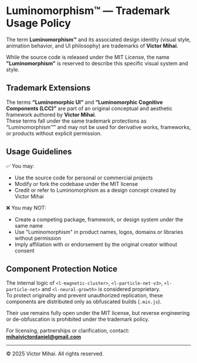 # Luminomorphism™ — Trademark Usage Policy

The term **Luminomorphism™** and its associated design identity (visual style, animation behavior, and UI philosophy) are trademarks of **Victor Mihai**.

While the source code is released under the MIT License, the name **"Luminomorphism"** is reserved to describe this specific visual system and style.

## Trademark Extensions

The terms **“Luminomorphic UI”** and **“Luminomorphic Cognitive Components (LCC)”** are part of an original conceptual and aesthetic framework authored by **Victor Mihai**.  
These terms fall under the same trademark protections as “Luminomorphism™” and may not be used for derivative works, frameworks, or products without explicit permission.

## Usage Guidelines

✅ You may:
- Use the source code for personal or commercial projects
- Modify or fork the codebase under the MIT license
- Credit or refer to Luminomorphism as a design concept created by Victor Mihai

❌ You may NOT:
- Create a competing package, framework, or design system under the same name
- Use "Luminomorphism" in product names, logos, domains or libraries without permission
- Imply affiliation with or endorsement by the original creator without consent

## Component Protection Notice

The internal logic of `<l-magnetic-cluster>`, `<l-particle-net-v3>`, `<l-particle-net>` and `<l-neural-growth>` is considered proprietary.  
To protect originality and prevent unauthorized replication, these components are distributed only as obfuscated builds (`.min.js`).

Their use remains fully open under the MIT license, but reverse engineering or de-obfuscation is prohibited under the trademark policy.

For licensing, partnerships or clarification, contact: **mihaivictordaniel@gmail.com**

---

© 2025 Victor Mihai. All rights reserved.


